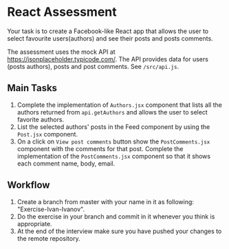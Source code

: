 # React Assessment
Your task is to create a Facebook-like React app that allows the user to select favourite users(authors) and see their posts and posts comments.

The assessment uses the mock API at https://jsonplaceholder.typicode.com/.
The API provides data for users (posts authors), posts and post comments.
See `/src/api.js`.

## Main Tasks
1. Complete the implementation of `Authors.jsx` component that lists all the authors returned from `api.getAuthors` and allows the user to select favorite authors.
2. List the selected authors' posts in the Feed component by using the `Post.jsx` component.
3. On a click on `View post comments` button show the `PostComments.jsx` component with the comments for that post. Complete the implementation of the `PostComments.jsx` component so that it shows each comment name, body, email.

## Workflow
1. Create a branch from master with your name in it as following: "Exercise-Ivan-Ivanov".
2. Do the exercise in your branch and commit in it whenever you think is appropriate.
3. At the end of the interview make sure you have pushed your changes to the remote repository.